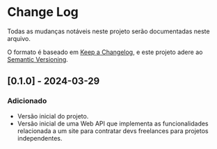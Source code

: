 # Change Log

Todas as mudanças notáveis neste projeto serão documentadas neste arquivo.


O formato é baseado em [Keep a Changelog](https://keepachangelog.com/pt-BR/1.0.0/),
e este projeto adere ao [Semantic Versioning](https://semver.org/spec/v2.0.0.html).


## [0.1.0] - 2024-03-29

### Adicionado

- Versão inicial do projeto.
- Versão inicial de uma Web API que implementa as funcionalidades relacionada a um site para contratar devs freelances para projetos independentes.


